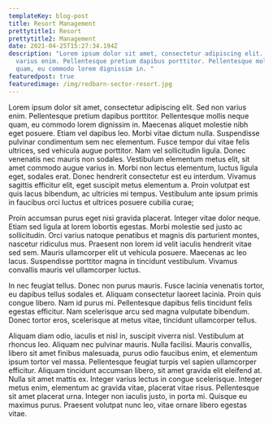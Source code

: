 ```yaml
---
templateKey: blog-post
title: Resort Management
prettytitle1: Resort
prettytitle2: Management
date: 2021-04-25T15:27:34.194Z
description: "Lorem ipsum dolor sit amet, consectetur adipiscing elit. Sed non
  varius enim. Pellentesque pretium dapibus porttitor. Pellentesque mollis neque
  quam, eu commodo lorem dignissim in. "
featuredpost: true
featuredimage: /img/redbarn-sector-resort.jpg
---
```

Lorem ipsum dolor sit amet, consectetur adipiscing elit. Sed non varius enim. Pellentesque pretium dapibus porttitor. Pellentesque mollis neque quam, eu commodo lorem dignissim in. Maecenas aliquet molestie nibh eget posuere. Etiam vel dapibus leo. Morbi vitae dictum nulla. Suspendisse pulvinar condimentum sem nec elementum. Fusce tempor dui vitae felis ultrices, sed vehicula augue porttitor. Nam vel sollicitudin ligula. Donec venenatis nec mauris non sodales. Vestibulum elementum metus elit, sit amet commodo augue varius in. Morbi non lectus elementum, luctus ligula eget, sodales erat. Donec hendrerit consectetur est eu interdum. Vivamus sagittis efficitur elit, eget suscipit metus elementum a. Proin volutpat est quis lacus bibendum, ac ultricies mi tempus. Vestibulum ante ipsum primis in faucibus orci luctus et ultrices posuere cubilia curae;

Proin accumsan purus eget nisi gravida placerat. Integer vitae dolor neque. Etiam sed ligula at lorem lobortis egestas. Morbi molestie sed justo ac sollicitudin. Orci varius natoque penatibus et magnis dis parturient montes, nascetur ridiculus mus. Praesent non lorem id velit iaculis hendrerit vitae sed sem. Mauris ullamcorper elit ut vehicula posuere. Maecenas ac leo lacus. Suspendisse porttitor magna in tincidunt vestibulum. Vivamus convallis mauris vel ullamcorper luctus.

In nec feugiat tellus. Donec non purus mauris. Fusce lacinia venenatis tortor, eu dapibus tellus sodales et. Aliquam consectetur laoreet lacinia. Proin quis congue libero. Nam id purus mi. Pellentesque dapibus felis tincidunt felis egestas efficitur. Nam scelerisque arcu sed magna vulputate bibendum. Donec tortor eros, scelerisque at metus vitae, tincidunt ullamcorper tellus.

Aliquam diam odio, iaculis et nisl in, suscipit viverra nisl. Vestibulum at rhoncus leo. Aliquam nec pulvinar mauris. Nulla facilisi. Mauris convallis, libero sit amet finibus malesuada, purus odio faucibus enim, et elementum ipsum tortor vel massa. Pellentesque feugiat turpis vel sapien ullamcorper efficitur. Aliquam tincidunt accumsan libero, sit amet gravida elit eleifend at. Nulla sit amet mattis ex. Integer varius lectus in congue scelerisque. Integer metus enim, elementum ac gravida vitae, placerat vitae risus. Pellentesque sit amet placerat urna. Integer non iaculis justo, in porta mi. Quisque eu maximus purus. Praesent volutpat nunc leo, vitae ornare libero egestas vitae.
